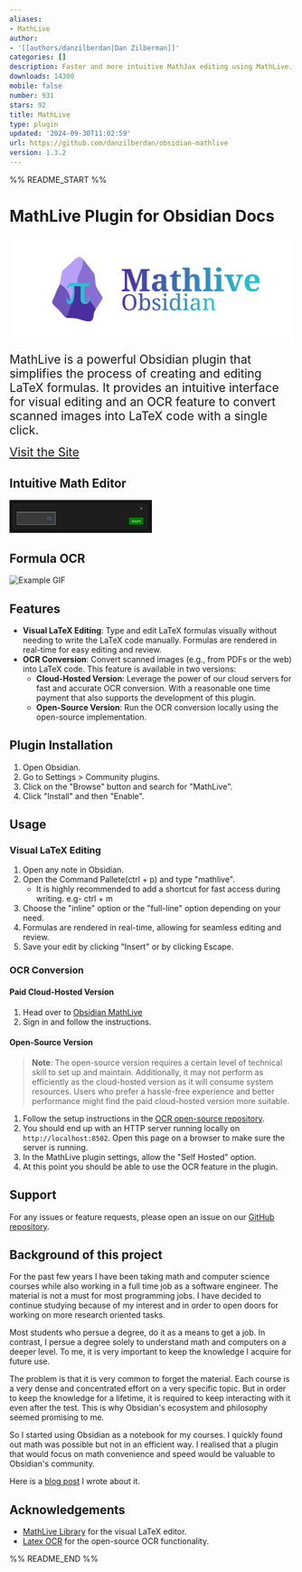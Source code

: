 ```yaml
---
aliases:
- MathLive
author:
- '[[authors/danzilberdan|Dan Zilberman]]'
categories: []
description: Faster and more intuitive MathJax editing using MathLive.
downloads: 14300
mobile: false
number: 931
stars: 92
title: MathLive
type: plugin
updated: '2024-09-30T11:02:59'
url: https://github.com/danzilberdan/obsidian-mathlive
version: 1.3.2
---
```


%% README_START %%

# MathLive Plugin for Obsidian Docs

![](https://raw.githubusercontent.com/danzilberdan/obsidian-mathlive/HEAD/banner.svg)

<span style="font-size:1.5em;">
MathLive is a powerful Obsidian plugin that simplifies the process of creating and editing LaTeX formulas. It provides an intuitive interface for visual editing and an OCR feature to convert scanned images into LaTeX code with a single click.
</span>


<a href="https://mathlive.danz.blog" style="font-size:1.5em;">Visit the Site</a>

## Intuitive Math Editor
<img src="https://raw.githubusercontent.com/danzilberdan/obsidian-mathlive/HEAD/example.gif" alt="Example GIF" width="50%">


## Formula OCR
<img src="https://raw.githubusercontent.com/danzilberdan/obsidian-mathlive/HEAD/ocr_example.gif" alt="Example GIF" width="50%">

## Features

- **Visual LaTeX Editing**: Type and edit LaTeX formulas visually without needing to write the LaTeX code manually. Formulas are rendered in real-time for easy editing and review.
- **OCR Conversion**: Convert scanned images (e.g., from PDFs or the web) into LaTeX code. This feature is available in two versions:
  - **Cloud-Hosted Version**: Leverage the power of our cloud servers for fast and accurate OCR conversion. With a reasonable one time payment that also supports the development of this plugin.
  - **Open-Source Version**: Run the OCR conversion locally using the open-source implementation.

## Plugin Installation

1. Open Obsidian.
2. Go to Settings > Community plugins.
3. Click on the "Browse" button and search for "MathLive".
4. Click "Install" and then "Enable".

## Usage

### Visual LaTeX Editing

1. Open any note in Obsidian.
2. Open the Command Pallete(ctrl + p) and type "mathlive".
    * It is highly recommended to add a shortcut for fast access during writing. e.g- ctrl + m
3. Choose the "inline" option or the "full-line" option depending on your need.
4. Formulas are rendered in real-time, allowing for seamless editing and review.
5. Save your edit by clicking "Insert" or by clicking Escape.

### OCR Conversion

#### Paid Cloud-Hosted Version

1. Head over to [Obsidian MathLive](https://mathlive.danz.blog)
2. Sign in and follow the instructions.

#### Open-Source Version

> **Note**: The open-source version requires a certain level of technical skill to set up and maintain. Additionally, it may not perform as efficiently as the cloud-hosted version as it will consume system resources. Users who prefer a hassle-free experience and better performance might find the paid cloud-hosted version more suitable.

1. Follow the setup instructions in the [OCR open-source repository](https://github.com/lukas-blecher/LaTeX-OCR).
2. You should end up with an HTTP server running locally on `http://localhost:8502`. Open this page on a browser to make sure the server is running.
3. In the MathLive plugin settings, allow the "Self Hosted" option.
4. At this point you should be able to use the OCR feature in the plugin.

## Support

For any issues or feature requests, please open an issue on our [GitHub repository](https://github.com/danzilberdan/obsidian-mathlive).

## Background of this project
For the past few years I have been taking math and computer science courses while also working in a full time job as a software engineer.
The material is not a must for most programming jobs. I have decided to continue studying because of my interest and in order to open doors for working on more research oriented tasks.

Most students who persue a degree, do it as a means to get a job. In contrast, I persue a degree solely to understand math and computers on a deeper level. To me, it is very important to keep the knowledge I acquire for future use.

The problem is that it is very common to forget the material. Each course is a very dense and concentrated effort on a very specific topic. But in order to keep the knowledge for a lifetime, it is required to keep interacting with it even after the test. This is why Obsidian's ecosystem and philosophy seemed promising to me.

So I started using Obsidian as a notebook for my courses. I quickly found out math was possible but not in an efficient way. I realised that a plugin that would focus on math convenience and speed would be valuable to Obsidian's community.

Here is a [blog post](https://danz.blog/math-in-obsidian/) I wrote about it.

## Acknowledgements

- [MathLive Library](https://github.com/arnog/mathlive) for the visual LaTeX editor.
- [Latex OCR](https://github.com/lukas-blecher/LaTeX-OCR) for the open-source OCR functionality.


%% README_END %%
